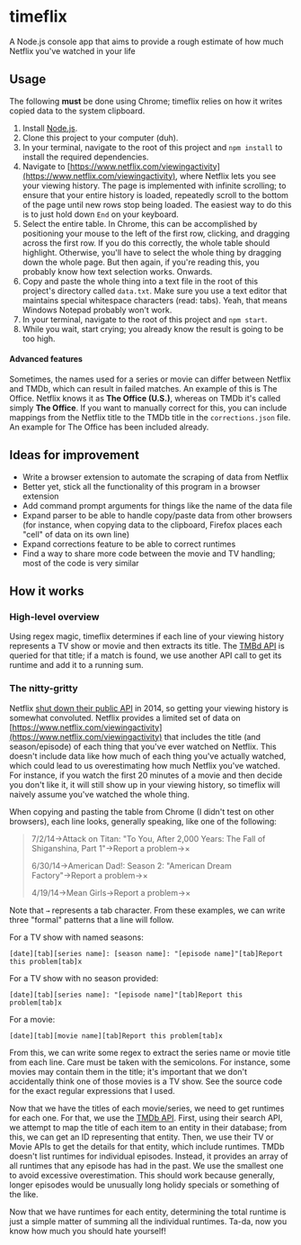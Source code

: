 # timeflix

A Node.js console app that aims to provide a rough estimate of how much Netflix you've watched in your life

## Usage

The following **must** be done using Chrome; timeflix relies on how it writes copied data to the system clipboard.

1. Install [Node.js](https://nodejs.org/en/download/).
1. Clone this project to your computer (duh).
1. In your terminal, navigate to the root of this project and `npm install` to install the required dependencies.
1. Navigate to [https://www.netflix.com/viewingactivity](https://www.netflix.com/viewingactivity), where Netflix lets you see your viewing history. The page is implemented with infinite scrolling; to ensure that your entire history is loaded, repeatedly scroll to the bottom of the page until new rows stop being loaded. The easiest way to do this is to just hold down `End` on your keyboard.
1. Select the entire table. In Chrome, this can be accomplished by positioning your mouse to the left of the first row, clicking, and dragging across the first row. If you do this correctly, the whole table should highlight. Otherwise, you'll have to select the whole thing by dragging down the whole page. But then again, if you're reading this, you probably know how text selection works. Onwards.
1. Copy and paste the whole thing into a text file in the root of this project's directory called `data.txt`. Make sure you use a text editor that maintains special whitespace characters (read: tabs). Yeah, that means Windows Notepad probably won't work.
1. In your terminal, navigate to the root of this project and `npm start`.
1. While you wait, start crying; you already know the result is going to be too high.

#### Advanced features

Sometimes, the names used for a series or movie can differ between Netflix and TMDb, which can result in failed matches. An example of this is The Office. Netflix knows it as **The Office (U.S.)**, whereas on TMDb it's called simply **The Office**. If you want to manually correct for this, you can include mappings from the Netflix title to the TMDb title in the `corrections.json` file. An example for The Office has been included already.

## Ideas for improvement

* Write a browser extension to automate the scraping of data from Netflix
* Better yet, stick all the functionality of this program in a browser extension
* Add command prompt arguments for things like the name of the data file
* Expand parser to be able to handle copy/paste data from other browsers (for instance, when copying data to the clipboard, Firefox places each "cell" of data on its own line)
* Expand corrections feature to be able to correct runtimes
* Find a way to share more code between the movie and TV handling; most of the code is very similar

## How it works

### High-level overview

Using regex magic, timeflix determines if each line of your viewing history represents a TV show or movie and then extracts its title. The [TMBd API](https://www.themoviedb.org/documentation/api) is queried for that title; if a match is found, we use another API call to get its runtime and add it to a running sum.

### The nitty-gritty

Netflix [shut down their public API](https://techcrunch.com/2014/11/16/netflix-api/) in 2014, so getting your viewing history is somewhat convoluted. Netflix provides a limited set of data on [https://www.netflix.com/viewingactivity](https://www.netflix.com/viewingactivity) that includes the title (and season/episode) of each thing that you've ever watched on Netflix. This doesn't include data like how much of each thing you've actually watched, which could lead to us overestimating how much Netflix you've watched. For instance, if you watch the first 20 minutes of a movie and then decide you don't like it, it will still show up in your viewing history, so timeflix will naively assume you've watched the whole thing.

When copying and pasting the table from Chrome (I didn't test on other browsers), each line looks, generally speaking, like one of the following:

> 7/2/14→Attack on Titan: "To You, After 2,000 Years: The Fall of Shiganshina, Part 1"→Report a problem→×
>
> 6/30/14→American Dad!: Season 2: "American Dream Factory"→Report a problem→×
>
> 4/19/14→Mean Girls→Report a problem→×

Note that `→` represents a tab character. From these examples, we can write three "formal" patterns that a line will follow.

For a TV show with named seasons:

```
[date][tab][series name]: [season name]: "[episode name]"[tab]Report this problem[tab]x
```

For a TV show with no season provided:
```
[date][tab][series name]: "[episode name]"[tab]Report this problem[tab]x
```

For a movie:
```
[date][tab][movie name][tab]Report this problem[tab]x
```

From this, we can write some regex to extract the series name or movie title from each line. Care must be taken with the semicolons. For instance, some movies may contain them in the title; it's important that we don't accidentally think one of those movies is a TV show. See the source code for the exact regular expressions that I used.

Now that we have the titles of each movie/series, we need to get runtimes for each one. For that, we use the [TMDb API](https://www.themoviedb.org/documentation/api). First, using their search API, we attempt to map the title of each item to an entity in their database; from this, we can get an ID representing that entity. Then, we use their TV or Movie APIs to get the details for that entity, which include runtimes. TMDb doesn't list runtimes for individual episodes. Instead, it provides an array of all runtimes that any episode has had in the past. We use the smallest one to avoid excessive overestimation. This should work because generally, longer episodes would be unusually long holidy specials or something of the like.

Now that we have runtimes for each entity, determining the total runtime is just a simple matter of summing all the individual runtimes. Ta-da, now you know how much you should hate yourself!
